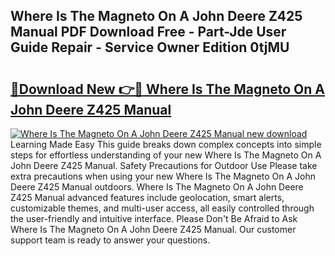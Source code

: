 ## Where Is The Magneto On A John Deere Z425 Manual PDF Download Free - Part-Jde User Guide Repair - Service Owner Edition 0tjMU

# <h2><a href="http://bc89420.oget.top/?id=Where+Is+The+Magneto+On+A+John+Deere+Z425+Manual">🔗Download New 👉🔴 Where Is The Magneto On A John Deere Z425 Manual</a></h2>

[![Where Is The Magneto On A John Deere Z425 Manual new download](https://i.imgur.com/5g1atiW.png)](http://bc89420.oget.top/?id=Where+Is+The+Magneto+On+A+John+Deere+Z425+Manual)
Learning Made Easy This guide breaks down complex concepts into simple steps for effortless understanding of your new Where Is The Magneto On A John Deere Z425 Manual. Safety Precautions for Outdoor Use Please take extra precautions when using your new Where Is The Magneto On A John Deere Z425 Manual outdoors. Where Is The Magneto On A John Deere Z425 Manual advanced features include geolocation, smart alerts, customizable themes, and multi-user access, all easily controlled through the user-friendly and intuitive interface. Please Don't Be Afraid to Ask Where Is The Magneto On A John Deere Z425 Manual. Our customer support team is ready to answer your questions.
